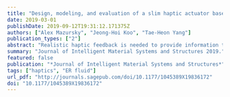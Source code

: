 ```yaml
---
title: "Design, modeling, and evaluation of a slim haptic actuator based on electrorheological fluid"
date: 2019-03-01
publishDate: 2019-09-12T19:31:12.171375Z
authors: ["Alex Mazursky", "Jeong-Hoi Koo", "Tae-Heon Yang"]
publication_types: ["2"]
abstract: "Realistic haptic feedback is needed to provide information to users of numerous technologies, such as virtual reality, mobile devices, and robotics. For a device to convey realistic haptic feedback, two touch sensations must be present: tactile feedback and kinesthetic feedback. Although many devices today convey tactile feedback through vibrations, most neglect to incorporate kinesthetic feedback. To address this issue, this study investigates a haptic device with the aim of conveying both kinesthetic and vibrotactile information to users. A prototype based on electrorheological fluids was designed and fabricated. By controlling the electrorheological fluid flow via applied electric fields, the device can generate a range of haptic sensations. The design centered on an elastic membrane that acts as the actuator’s contact surface. Moreover, the control electronics and structural components were integrated into a compact printed circuit board, resulting in a slim device suitable for mobile applications. The device was tested using a dynamic mechanical analyzer to evaluate its performance. The device design was supported with mathematical modeling and was in agreement with experimental results. According to the just-noticeable difference analysis, this range is sufficient to transmit distinct kinesthetic and vibrotactile sensations to users, indicating that the electrorheological fluid–based actuator is capable of conveying haptic feedback."
summary: "Journal of Intelligent Material Systems and Structures 2019."
featured: false
publication: "*Journal of Intelligent Material Systems and Structures*"
tags: ["haptics", "ER fluid"]
url_pdf: "http://journals.sagepub.com/doi/10.1177/1045389X19836172"
doi: "10.1177/1045389X19836172"
---
```


